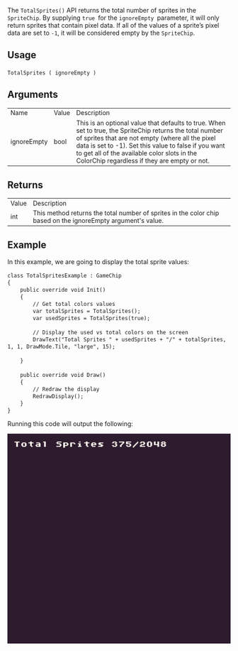 The `TotalSprites()` API returns the total number of sprites in the `SpriteChip`. By supplying `true `for the `ignoreEmpty `parameter, it will only return sprites that contain pixel data. If all of the values of a sprite’s pixel data are set to `-1`, it will be considered empty by the `SpriteChip`.

## Usage

`TotalSprites ( ignoreEmpty )`

## Arguments

<table>
  <tr>
    <td>Name</td>
    <td>Value</td>
    <td>Description</td>
  </tr>
  <tr>
    <td>ignoreEmpty</td>
    <td>bool</td>
    <td>This is an optional value that defaults to true. When set to true, the SpriteChip returns the total number of sprites that are not empty (where all the pixel data is set to -1). Set this value to false if you want to get all of the available color slots in the ColorChip regardless if they are empty or not.</td>
  </tr>
</table>


## Returns

<table>
  <tr>
    <td>Value</td>
    <td>Description</td>
  </tr>
  <tr>
    <td>int</td>
    <td>This method returns the total number of sprites in the color chip based on the ignoreEmpty argument's value.</td>
  </tr>
</table>


## Example

In this example, we are going to display the total sprite values:

    class TotalSpritesExample : GameChip
    {
        public override void Init()
        {
            // Get total colors values
            var totalSprites = TotalSprites();
            var usedSprites = TotalSprites(true);

            // Display the used vs total colors on the screen
            DrawText("Total Sprites " + usedSprites + "/" + totalSprites, 1, 1, DrawMode.Tile, "large", 15);

        }

        public override void Draw()
        {
            // Redraw the display
            RedrawDisplay();
        }
    }

Running this code will output the following:

<p style="text-align:center"><img src="images/TotalSpritesOutput_image_0.png" /></p>


